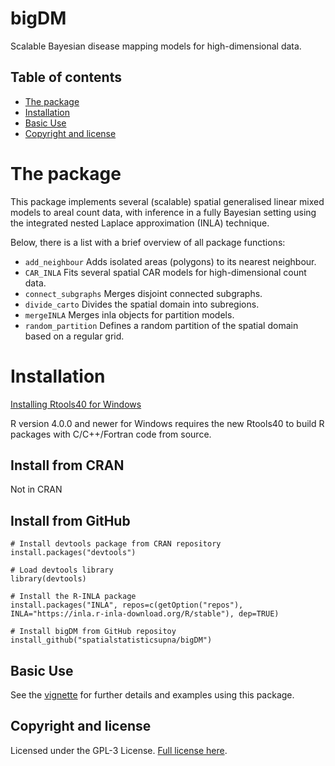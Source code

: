 # bigDM
Scalable Bayesian disease mapping models for high-dimensional data.

## Table of contents

- [The package](#the-package)
- [Installation](#installation)
- [Basic Use](#basic-use)
- [Copyright and license](#copyright-and-license)


# The package
This package implements several (scalable) spatial generalised linear mixed models to areal count
data, with inference in a fully Bayesian setting using the integrated nested Laplace approximation
(INLA) technique.

Below, there is a list with a brief overview of all package functions:

* ```add_neighbour``` Adds isolated areas (polygons) to its nearest neighbour.
* ```CAR_INLA``` Fits several spatial CAR models for high-dimensional count data.
* ```connect_subgraphs``` Merges disjoint connected subgraphs.
* ```divide_carto``` Divides the spatial domain into subregions.
* ```mergeINLA``` Merges inla objects for partition models.
* ```random_partition``` Defines a random partition of the spatial domain based on a regular grid.


# Installation

[Installing Rtools40 for Windows](https://cran.r-project.org/bin/windows/Rtools/)

R version 4.0.0 and newer for Windows requires the new Rtools40 to build R packages with C/C++/Fortran code from source.


## Install from CRAN
Not in CRAN

## Install from GitHub
```
# Install devtools package from CRAN repository
install.packages("devtools")

# Load devtools library
library(devtools)

# Install the R-INLA package
install.packages("INLA", repos=c(getOption("repos"), INLA="https://inla.r-inla-download.org/R/stable"), dep=TRUE)

# Install bigDM from GitHub repositoy
install_github("spatialstatisticsupna/bigDM")
```

## Basic Use
See the [vignette](doc/bigDM.pdf) for further details and examples using this package.


## Copyright and license
Licensed under the GPL-3 License. [Full license here](/LICENSE.md).
